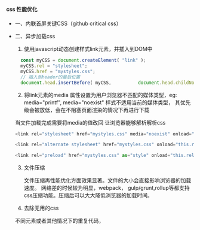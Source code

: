 #### css 性能优化

- 一、内联首屏关键CSS（github critical css）

- 二、异步加载css
  
  1. 使用javascript动态创建样式link元素，并插入到DOM中

  ```js
    const myCSS = document.createElement( "link" );
    myCSS.rel = "stylesheet";
    myCSS.href = "mystyles.css";
    // 插入到header的最后位置
    document.head.insertBefore( myCSS,          document.head.childNodes[   document.head.childNodes.length - 1 ].nextSibling );
  ``` 
  2. 将link元素的media 属性设置为用户浏览器不匹配的媒体类型，eg:
    media="printf", media="noexist"
  样式不适用当前的媒体类型， 其优先级会被放低，会在不阻塞页面渲染的情况下再进行下载

  当文件加载完成需要将media的值改回 让浏览器能够解析解析css
  ```js
  <link rel="stylesheet" href="mystyles.css" media="noexist" onload="this.media='all'">

  <link rel="alternate stylesheet" href="mystyles.css" onload="this.rel='stylesheet'">

  <link rel="preload" href="mystyles.css" as="style" onload="this.rel='stylesheet'">
  ```
  
  3. 文件压缩
  
      文件压缩再性能优化方面效果显著。文件的大小会直接影响浏览器的加载速度。 网络差的时候较为明显，webpack， gulp/grunt,rollup等都支持css压缩功能。压缩后可以大大降低浏览器的加载时间。
  
  4. 去除无用的css

    不同元素或者其他情况下的重复代码，